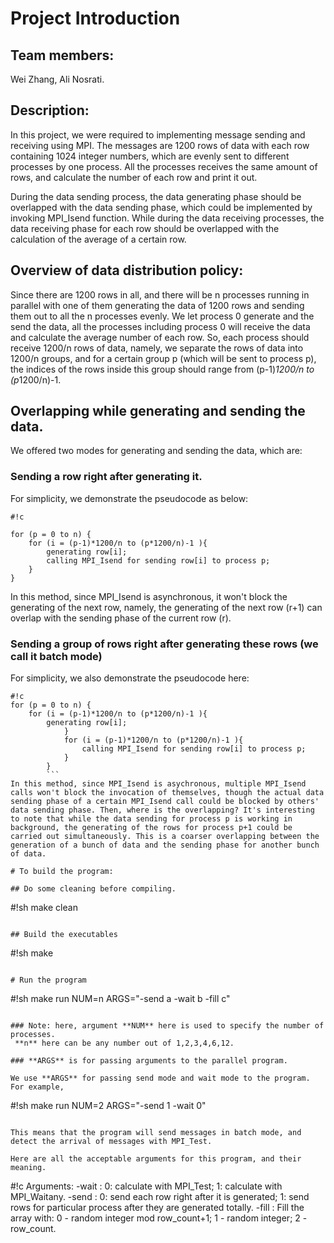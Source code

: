 # Project Introduction
    
## Team members: 

Wei Zhang, Ali Nosrati.

## Description: 

In this project, we were required to implementing message sending and receiving using MPI. The messages are 1200 rows of data with each row containing 1024 integer numbers, which are evenly sent to different processes by one process. All the processes receives the same amount of rows, and calculate the number of each row and print it out.

During the data sending process, the data generating phase should be overlapped with the data sending phase, which could be implemented by invoking MPI_Isend function. While during the data receiving processes, the data receiving phase for each row should be overlapped with the calculation of the average of a certain row.

## Overview of data distribution policy:

Since there are 1200 rows in all, and there will be n processes running in parallel with one of them generating the data of 1200 rows and sending them out to all the n processes evenly. We let process 0 generate and the send the data, all the processes including process 0 will receive the data and calculate the average number of each row. So, each process should receive 1200/n rows of data, namely, we separate the rows of data into 1200/n groups, and for a certain group p (which will be sent to process p), the indices of the rows inside this group should range from (p-1)*1200/n to (p*1200/n)-1. 

## Overlapping while generating and sending the data.

We offered two modes for generating and sending the data, which are:

### Sending a row right after generating it.

For simplicity, we demonstrate the pseudocode as below:

```
#!c

for (p = 0 to n) {
    for (i = (p-1)*1200/n to (p*1200/n)-1 ){
        generating row[i];
        calling MPI_Isend for sending row[i] to process p;
    }
}
```

In this method, since MPI_Isend is asynchronous, it won't block the generating of the next row, namely, the generating of the next row (r+1) can overlap with the sending phase of the current row (r).

### Sending a group of rows right after generating these rows (we call it batch mode)

For simplicity, we also demonstrate the pseudocode here:

```
#!c
for (p = 0 to n) {
    for (i = (p-1)*1200/n to (p*1200/n)-1 ){
        generating row[i];
            }
            for (i = (p-1)*1200/n to (p*1200/n)-1 ){
                calling MPI_Isend for sending row[i] to process p;
            }
        }
        ```
In this method, since MPI_Isend is asychronous, multiple MPI_Isend calls won't block the invocation of themselves, though the actual data sending phase of a certain MPI_Isend call could be blocked by others' data sending phase. Then, where is the overlapping? It's interesting to note that while the data sending for process p is working in background, the generating of the rows for process p+1 could be carried out simultaneously. This is a coarser overlapping between the generation of a bunch of data and the sending phase for another bunch of data.

# To build the program:

## Do some cleaning before compiling.

```
#!sh
make clean
```

## Build the executables

```
#!sh
make
```

# Run the program

```
#!sh
make run NUM=n ARGS="-send a -wait b -fill c"
```

### Note: here, argument **NUM** here is used to specify the number of processes. 
 **n** here can be any number out of 1,2,3,4,6,12.

### **ARGS** is for passing arguments to the parallel program.

We use **ARGS** for passing send mode and wait mode to the program. For example,

```
#!sh
make run NUM=2 ARGS="-send 1 -wait 0"
```

This means that the program will send messages in batch mode, and detect the arrival of messages with MPI_Test.

Here are all the acceptable arguments for this program, and their meaning.

```
#!c
Arguments:
 -wait : 
	0: calculate with MPI_Test; 
	1: calculate with MPI_Waitany.
 -send : 
	0: send each row right after it is generated; 
	1: send rows for particular process after they are generated totally.
 -fill : 
	Fill the array with: 
		0 - random integer mod row_count+1; 
		1 - random integer; 
		2 - row_count.
```

